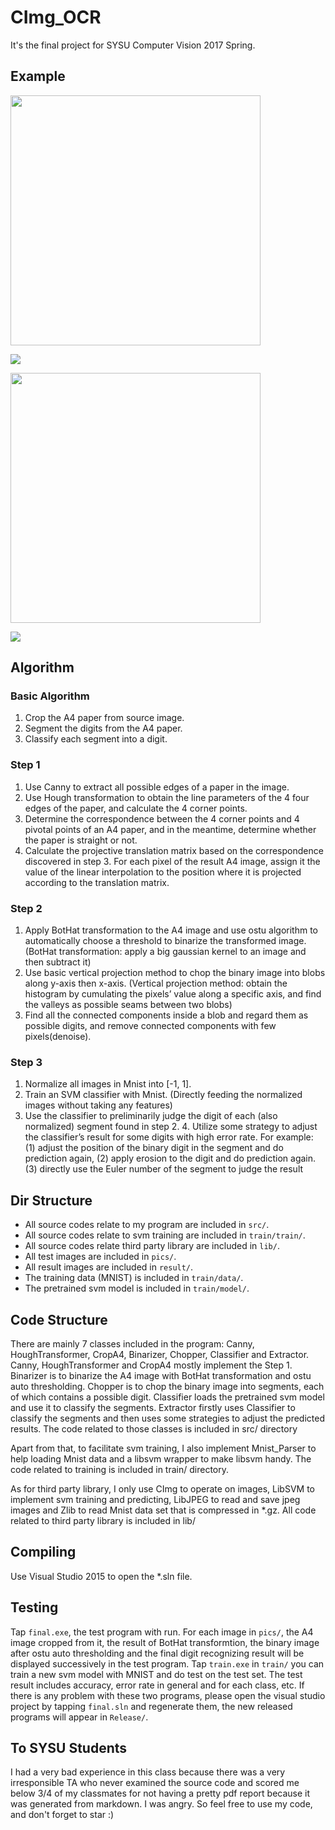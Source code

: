 # CImg_OCR
It's the final project for SYSU Computer Vision 2017 Spring.

## Example
<img src="https://github.com/dalegebit/CImg_OCR/blob/master/pics/1.jpg" width="400">

![](https://github.com/dalegebit/CImg_OCR/blob/master/result/1.jpg)

<img src="https://github.com/dalegebit/CImg_OCR/blob/master/pics/5.jpg" width="400">

![](https://github.com/dalegebit/CImg_OCR/blob/master/result/5.jpg)

## Algorithm
### Basic Algorithm 
1. Crop the A4 paper from source image. 
2. Segment the digits from the A4 paper. 
3. Classify each segment into a digit. 
 
### Step 1 
1. Use Canny to extract all possible edges of a paper in the image. 
2. Use Hough transformation to obtain the line parameters of the 4 four edges of the paper, and calculate the 4 corner points.  
3. Determine the correspondence between the 4 corner points and 4 pivotal points of an A4 paper, and in the meantime, determine whether the paper is straight or not.  
4. Calculate the projective translation matrix based on the correspondence discovered in step 3. For each pixel of the result A4 image, assign it the value of the linear interpolation to the position where it is projected according to the translation matrix. 
 
### Step 2 
1. Apply BotHat transformation to the A4 image and use ostu algorithm to automatically choose a threshold to binarize the transformed image. (BotHat transformation: apply a big gaussian kernel to an image and then subtract it)
2. Use basic vertical projection method to chop the binary image into blobs along y-axis then x-axis. (Vertical projection method: obtain the histogram by cumulating the pixels’ value along a specific axis, and find the valleys as possible seams between two blobs) 
3. Find all the connected components inside a blob and regard them as possible digits, and remove connected components with few pixels(denoise). 
 
### Step 3 
1. Normalize all images in Mnist into [-1, 1]. 
2. Train an SVM classifier with Mnist. (Directly feeding the normalized images without taking any features) 
3. Use the classifier to preliminarily judge the digit of each (also normalized) segment found in step 2. 4. Utilize some strategy to adjust the classifier’s result for some digits with high error rate. For example: (1) adjust the position of the binary digit in the segment and do prediction again, (2) apply erosion to the digit and do prediction again. (3) directly use the Euler number of the segment to judge the result

## Dir Structure
* All source codes relate to my program are included in `src/`.
* All source codes relate to svm training are included in `train/train/`.
* All source codes relate third party library are included in `lib/`.
* All test images are included in `pics/`.
* All result images are included in `result/`.
* The training data (MNIST) is included in `train/data/`.
* The pretrained svm model is included in `train/model/`.

## Code Structure
There are mainly 7 classes included in the program: Canny, HoughTransformer, CropA4, Binarizer, Chopper, Classifier and Extractor. Canny, HoughTransformer and CropA4 mostly implement the Step 1. Binarizer is to binarize the A4 image with BotHat transformation and ostu auto thresholding. Chopper is to chop the binary image into segments, each of which contains a possible digit. Classifier loads the pretrained svm model and use it to classify the segments. Extractor firstly uses Classifier to classify the segments and then uses some strategies to adjust the predicted results. The code related to those classes is included in src/ directory 
 
Apart from that, to facilitate svm training, I also implement Mnist_Parser to help loading Mnist data and a libsvm wrapper to make libsvm handy. The code related to training is included in train/ directory. 
 
As for third party library, I only use CImg to operate on images, LibSVM to implement svm training and predicting, LibJPEG to read and save jpeg images and Zlib to read Mnist data set that is compressed in *.gz. All code related to third party library is included in lib/

## Compiling
Use Visual Studio 2015 to open the *.sln file.

## Testing
Tap `final.exe`, the test program with run. For each image in `pics/`, the A4 image cropped from it, the result of BotHat transformtion, the binary image after ostu auto thresholding and the final digit recognizing result will be displayed successively in the test program. Tap `train.exe` in `train/` you can train a new svm model with MNIST and do test on the test set. The test result includes accuracy, error rate in general and for each class, etc. If there is any problem with these two programs, please open the visual studio project by tapping `final.sln` and regenerate them, the new released programs will appear in `Release/`.

## To SYSU Students
I had a very bad experience in this class because there was a very irresponsible TA who never examined the source code and scored me below 3/4 of my classmates for not having a pretty pdf report because it was generated from markdown. I was angry. So feel free to use my code, and don't forget to star :)

